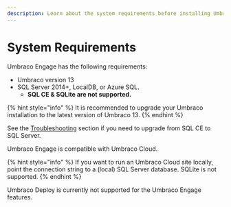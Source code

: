 ```yaml
---
description: Learn about the system requirements before installing Umbraco Engage.
---
```


# System Requirements

Umbraco Engage has the following requirements:

* Umbraco version 13
* SQL Server 2014+, LocalDB, or Azure SQL.
  * **SQL CE & SQLite are not supported.**

{% hint style="info" %}
It is recommended to upgrade your Umbraco installation to the latest version of Umbraco 13.
{% endhint %}

See the [Troubleshooting](../../installation/troubleshooting-installs.md) section if you need to upgrade from SQL CE to SQL Server.

Umbraco Engage is compatible with Umbraco Cloud.

{% hint style="info" %}
If you want to run an Umbraco Cloud site locally, point the connection string to a (local) SQL Server database. SQLite is not supported.
{% endhint %}

Umbraco Deploy is currently not supported for the Umbraco Engage features.
